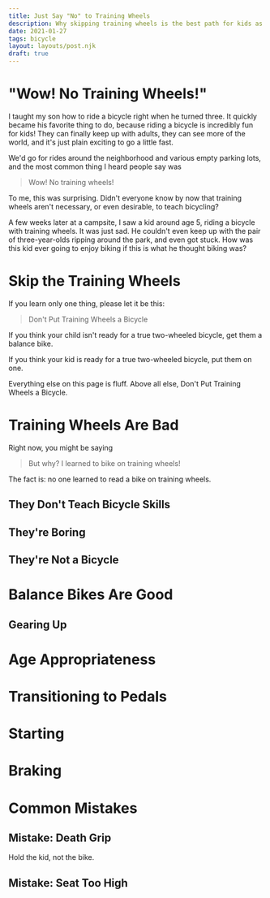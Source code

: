 ```yaml
---
title: Just Say "No" to Training Wheels
description: Why skipping training wheels is the best path for kids as young as three.
date: 2021-01-27
tags: bicycle
layout: layouts/post.njk
draft: true
---
```


# "Wow! No Training Wheels!"

I taught my son how to ride a bicycle right when he turned three.
It quickly became his favorite thing to do, because riding a bicycle is incredibly fun for kids!
They can finally keep up with adults, they can see more of the world, and it's just plain exciting to go a little fast.

We'd go for rides around the neighborhood and various empty parking lots, and the most common thing I heard people say was

> Wow! No training wheels!

To me, this was surprising. Didn't everyone know by now that training wheels aren't necessary, or even desirable, to teach bicycling?

A few weeks later at a campsite, I saw a kid around age 5, riding a bicycle with training wheels.
It was just sad.
He couldn't even keep up with the pair of three-year-olds ripping around the park, and even got stuck.
How was this kid ever going to enjoy biking if this is what he thought biking was?

# Skip the Training Wheels

If you learn only one thing, please let it be this:

> Don't Put Training Wheels a Bicycle

If you think your child isn't ready for a true two-wheeled bicycle, get them a balance bike.

If you think your kid is ready for a true two-wheeled bicycle, put them on one.

Everything else on this page is fluff.
Above all else, Don't Put Training Wheels a Bicycle.

# Training Wheels Are Bad

Right now, you might be saying

> But why? I learned to bike on training wheels!

The fact is: no one learned to read a bike on training wheels.

## They Don't Teach Bicycle Skills



## They're Boring

## They're Not a Bicycle

# Balance Bikes Are Good

## Gearing Up

# Age Appropriateness

# Transitioning to Pedals

# Starting

# Braking



# Common Mistakes

## Mistake: Death Grip

Hold the kid, not the bike.

## Mistake: Seat Too High

